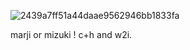 ![2439a7ff51a44daae9562946bb1833fa](https://github.com/user-attachments/assets/4155603b-aaa2-4d4e-8f1c-b895952c1069)


marji     or     mizuki  !
c+h and w2i.

